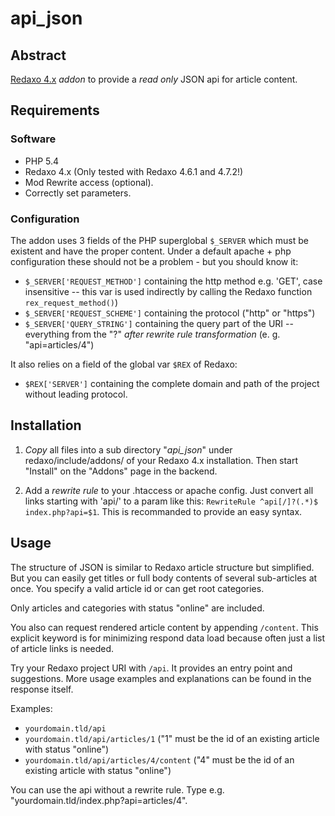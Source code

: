# api_json

## Abstract

[Redaxo 4.x](https://redaxo.org) *addon* to provide a _read only_ JSON api for article content.

## Requirements

### Software

* PHP 5.4
* Redaxo 4.x (Only tested with Redaxo 4.6.1 and 4.7.2!)
* Mod Rewrite access (optional).
* Correctly set parameters.

### Configuration

The addon uses 3 fields of the PHP superglobal `$_SERVER` which must be existent and have the proper content.
Under a default apache + php configuration these should not be a problem - but you should know it:

* `$_SERVER['REQUEST_METHOD']` containing the http method e.g. 'GET', case insensitive -- this var is used indirectly by calling the Redaxo function `rex_request_method()`)
* `$_SERVER['REQUEST_SCHEME']` containing the protocol ("http" or "https")
* `$_SERVER['QUERY_STRING']` containing the query part of the URI -- everything from the "?" _after rewrite rule transformation_ (e. g. "api=articles/4")

It also relies on a field of the global var `$REX` of Redaxo:

* `$REX['SERVER']` containing the complete domain and path of the project without leading protocol.

## Installation

1. *Copy* all files into  a sub directory "*api_json*" under redaxo/include/addons/ of your Redaxo 4.x installation. Then start "Install" on the "Addons" page in the backend.

2. Add a *rewrite rule* to your .htaccess or apache config. Just convert all links starting with 'api/' to a param like this: `RewriteRule ^api[/]?(.*)$ index.php?api=$1`. This is recommanded to provide an easy syntax.

## Usage

The structure of JSON is similar to Redaxo article structure but simplified.
But you can easily get titles or full body contents of several sub-articles at once. You specify a valid article id or can get root categories.

Only articles and categories with status "online" are included.

You also can request rendered article content by appending `/content`. This explicit keyword is for  minimizing respond data load because often just a list of article links is needed.

Try your Redaxo project URI with `/api`. It provides an entry point and suggestions. More usage examples and explanations can be found in the response itself.

Examples:

* `yourdomain.tld/api`
* `yourdomain.tld/api/articles/1` ("1" must be the id of an existing article with status "online")
* `yourdomain.tld/api/articles/4/content` ("4" must be the id of an existing article with status "online")

You can use the api without a rewrite rule. Type e.g. "yourdomain.tld/index.php?api=articles/4".
